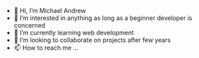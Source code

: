 - 👋 Hi, I’m Michael Andrew
- 👀 I’m interested in anything as long as a beginner developer is concerned
- 🌱 I’m currently learning web development
- 💞️ I’m looking to collaborate on projects after few years
- 📫 How to reach me ...

<!---
Mitch003/Mitch003 is a ✨ special ✨ repository because its `README.md` (this file) appears on your GitHub profile.
You can click the Preview link to take a look at your changes.
--->
